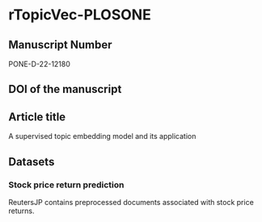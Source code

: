 # rTopicVec-PLOSONE
## Manuscript Number
PONE-D-22-12180
## DOI of the manuscript

## Article title
A supervised topic embedding model and its application
## Datasets
### Stock price return prediction
ReutersJP contains preprocessed documents associated with stock price returns.
